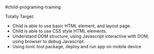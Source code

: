 #child-programing-training

Totally Target:
* Child is able to use basic HTML element, and layout page.
* Child is able to use CSS style HTML elements.
* Understand DOM structure, using Javascript interactive with DOM, using browser to debug Javascript.
* Using Ionic tool package, deploy and run app on mobile device
